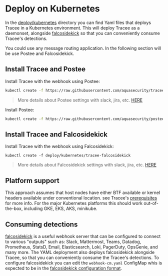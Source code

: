 # Deploy on Kubernetes

In the [deploy/kubernetes](https://github.com/aquasecurity/tracee/blob/main/deploy/kubernetes) directory you can find Yaml files that deploys Tracee in a Kubernetes environment. This will deploy Tracee as a daemonset, alongside [falcosidekick](integrations.md#falcosidekick-webhook) so that you can conveniently consume Tracee's detections.

You could use any message routing application. In the following section will be use Postee and Falcosidekick.

## Install Tracee and Postee

Install Tracee with the webhook using Postee:

``` bash
kubectl create -f https://raw.githubusercontent.com/aquasecurity/tracee/main/deploy/kubernetes/tracee-postee/tracee.yaml
```

> More details about Postee settings with slack, jira, etc. [HERE](https://github.com/aquasecurity/postee/blob/main/cfg.yaml)

Install Postee:

``` bash
kubectl create -f https://raw.githubusercontent.com/aquasecurity/postee/main/deploy/kubernetes/postee.yaml
```

## Install Tracee and Falcosidekick


Install Tracee with the webhook using Falcosidekick:

`kubectl create -f deploy/kubernetes/tracee-falcosidekick
`

> More details about Falcosidekick settings with slack, jira, etc. [HERE](https://github.com/falcosecurity/falcosidekick/blob/master/config_example.yaml)

## Platform support

This approach assumes that host nodes have either BTF available or kernel headers available under conventional location. see Tracee's [prerequisites](https://aquasecurity.github.io/tracee/dev/install/prerequisites/) for more info. For the major Kubernetes platforms this should work out-of-the-box, including GKE, EKS, AKS, minikube. 

## Consuming detections

[falcosidekick](https://github.com/falcosecurity/falcosidekick) is a useful webhook server that can be configured to connect to various "outputs" such as: Slack, Mattermost, Teams, Datadog, Prometheus, StatsD, Email, Elasticsearch, Loki, PagerDuty, OpsGenie, and many more. The YAML deployment also deploys falcosidekick alongside Tracee, so that you can conveniently consume the Tracee's detections. To configure falcosidekick you can edit the `webhook-cm.yaml` ConfigMap whis is expected to be in the [falcosidekick configuration format](https://github.com/falcosecurity/falcosidekick).


